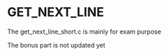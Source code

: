 # GET_NEXT_LINE

The get_next_line_short.c is mainly for exam purpose 

The bonus part is not updated yet
